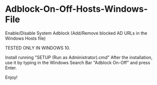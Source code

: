 # Adblock-On-Off-Hosts-Windows-File
Enable/Disable System Adblock (Add/Remove blocked AD URLs in the Windows Hosts file)

TESTED ONLY IN WINDOWS 10.

Install running "SETUP (Run as Administrator).cmd"
After the installation, use it by typing in the Windows Search Bar "Adblock On-Off" and press Enter.

Enjoy!
